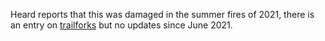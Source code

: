 Heard reports that this was damaged in the summer fires of 2021, there is an entry on [trailforks](https://www.trailforks.com/trails/kvr-tulameen-to-brookmere/reports/) but no updates since June 2021.